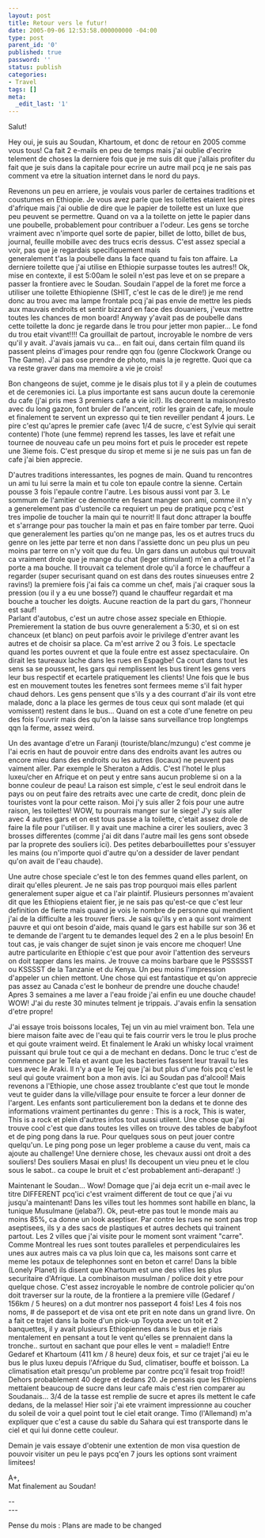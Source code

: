 ```yaml
---
layout: post
title: Retour vers le futur!
date: 2005-09-06 12:53:58.000000000 -04:00
type: post
parent_id: '0'
published: true
password: ''
status: publish
categories:
- Travel
tags: []
meta:
  _edit_last: '1'
---
```

<p>Salut!</p>
<p>Hey oui, je suis au Soudan, Khartoum, et donc de retour en 2005 comme vous tous! Ca fait 2 e-mails en peu de temps mais j'ai oublie d'ecrire telement de choses la derniere fois que je me suis dit que j'allais profiter du fait que je suis dans la capitale pour ecrire un autre mail pcq je ne sais pas comment va etre la situation internet dans le nord du pays.</p>
<p><!--more--></p>
<p>Revenons un peu en arriere, je voulais vous parler de certaines traditions et coustumes en Ethiopie. Je vous avez parle que les toilettes etaient les pires d'afrique mais j'ai oublie de dire que le papier de toilette est un luxe que peu peuvent se permettre. Quand on va a la toilette on jette le papier dans une poubelle, probablement pour contribuer a l'odeur. Les gens se torche vraiment avec n'importe quel sorte de papier, billet de lotto, billet de bus, journal, feuille mobille avec des trucs ecris dessus. C'est assez special a voir, pas que je regardais specifiquement mais<br />
generalement t'as la poubelle dans la face quand tu fais ton affaire. La derniere toilette que j'ai utilise en Ethiopie surpasse toutes les autres!! Ok, mise en contexte, il est 5:00am le soleil n'est pas leve et on se prepare a passer la frontiere avec le Soudan. Soudain l'appel de la foret me force a utiliser une toilette Ethiopienne (SHIT, c'est le cas de le dire!) je me rend donc au trou avec ma lampe frontale pcq j'ai pas envie de mettre les pieds aux mauvais endroits et sentir bizzard en face des douaniers, j'veux mettre toutes les chances de mon board! Anyway y'avait pas de poubelle dans cette toilette la donc je regarde dans le trou pour jetter mon papier... Le fond du trou etait vivant!!!! Ca grouillait de partout, incroyable le nombre de vers qu'il y avait. J'avais jamais vu ca... en fait oui, dans certain film quand ils passent pleins d'images pour rendre qqn fou (genre Clockwork Orange ou The Game). J'ai pas ose prendre de photo, mais la je regrette. Quoi que ca va reste graver dans ma memoire a vie je crois!</p>
<p>Bon changeons de sujet, comme je le disais plus tot il y a plein de coutumes et de ceremonies ici. La plus importante est sans aucun doute la ceremonie du cafe (j'ai pris mes 3 premiers cafe a vie ici!). Ils decorent la maison/resto avec du long gazon, font bruler de l'ancent, rotir les grain de cafe, le moule et finalement te servent un expresso qui te tien reveiller pendant 4 jours. Le pire c'est qu'apres le premier cafe (avec 1/4 de sucre, c'est Sylvie qui serait contente) l'hote (une femme) reprend les tasses, les lave et refait une tournee de nouveau cafe un peu moins fort et puis le proceder est repete une 3ieme fois. C'est presque du sirop et meme si je ne suis pas un fan de cafe j'ai bien apprecie.</p>
<p>D'autres traditions interessantes, les pognes de main. Quand tu rencontres un ami tu lui serre la main et tu cole ton epaule contre la sienne. Certain pousse 3 fois l'epaule contre l'autre. Les bisous aussi vont par 3. Le sommum de l'amitier ce demontre en fesant manger son ami, comme il n'y a generelement pas d'ustencile ca requiert un peu de pratique pcq c'est tres impolie de toucher la main qui te nourrit! Il faut donc attraper la bouffe et s'arrange pour pas toucher la main et pas en faire tomber par terre. Quoi que generalement les parties qu'on ne mange pas, les os et autres trucs du genre on les jette par terre et non dans l'assiette donc un peu plus un peu moins par terre on n'y voit que du feu. Un gars dans un autobus qui trouvait ca vraiment drole que je mange du chat (leger stimulant) m'en a offert et l'a porte a ma bouche. Il trouvait ca telement drole qu'il a force le chauffeur a regarder (super securisant quand on est dans des routes sinueuses entre 2 ravins!) la premiere fois j'ai fais ca comme un chef, mais j'ai craquer sous la pression (ou il y a eu une bosse?) quand le chauffeur regardait et ma bouche a toucher les doigts. Aucune reaction de la part du gars, l'honneur est sauf!<br />
Parlant d'autobus, c'est un autre chose assez speciale en Ethiopie. Premierement la station de bus ouvre generalement a 5:30, et si on est chanceux (et blanc) on peut parfois avoir le privilege d'entrer avant les autres et de choisir sa place. Ca m'est arrive 2 ou 3 fois. Le spectacle quand les portes ouvrent et que la foule entre est assez spectaculaire. On dirait les taureaux lache dans les rues en Espagbe! Ca court dans tout les sens sa se poussent, les gars qui remplissent les bus tirent les gens vers leur bus respectif et ecartele pratiquement les clients! Une fois que le bus est en mouvement toutes les fenetres sont fermees meme s'il fait hyper chaud dehors. Les gens pensent que s'ils y a des courrant d'air ils vont etre malade, donc a la place les germes de tous ceux qui sont malade (et qui vomissent) restent dans le bus... Quand on est a cote d'une fenetre on peu des fois l'ouvrir mais des qu'on la laisse sans surveillance trop longtemps qqn la ferme, assez weird.</p>
<p>Un des avantage d'etre un Faranji (touriste/blanc/mzungu) c'est comme je l'ai ecris en haut de pouvoir entre dans des endroits avant les autres ou encore mieu dans des endroits ou les autres (locaux) ne peuvent pas vaiment aller. Par exemple le Sheraton a Addis. C'est l'hotel le plus luxeu/cher en Afrique et on peut y entre sans aucun probleme si on a la bonne couleur de peau! La raison est simple, c'est le seul endroit dans le pays ou on peut faire des retraits avec une carte de credit, donc plein de touristes vont la pour cette raison. Moi j'y suis aller 2 fois pour une autre raison, les toilettes! WOW, tu pourrais manger sur le siege! J'y suis aller avec 4 autres gars et on est tous passe a la toilette, c'etait assez drole de faire la file pour l'utiliser. Il y avait une machine a cirer les souliers, avec 3 brosses differentes (comme j'ai dit dans l'autre mail les gens sont obsede par la proprete des souliers ici). Des petites debarbouillettes pour s'essuyer les mains (ou n'importe quoi d'autre qu'on a dessider de laver pendant qu'on avait de l'eau chaude).</p>
<p>Une autre chose speciale c'est le ton des femmes quand elles parlent, on dirait qu'elles pleurent. Je ne sais pas trop pourquoi mais elles parlent generalement super aigue et ca l'air plaintif. Plusieurs personnes m'avaient dit que les Ethiopiens etaient fier, je ne sais pas qu'est-ce que c'est leur definition de fierte mais quand je vois le nombre de personne qui mendient j'ai de la difficulte a les trouver fiers. Je sais qu'ils y en a qui sont vraiment pauvre et qui ont besoin d'aide, mais quand le gars est habille sur son 36 et te demande de l'argent tu te demandes lequel des 2 en a le plus besoin! En tout cas, je vais changer de sujet sinon je vais encore me choquer! Une autre particularite en Ethiopie c'est que pour avoir l'attention des serveurs on doit tapper dans les mains. Je trouve ca moins barbare que le PSSSSST ou KSSSST de la Tanzanie et du Kenya. Un peu moins l'impression d'appeler un chien mettont. Une chose qui est fantastique et qu'on apprecie pas assez au Canada c'est le bonheur de prendre une douche chaude! Apres 3 semaines a me laver a l'eau froide j'ai enfin eu une douche chaude! WOW! J'ai du reste 30 minutes telment je trippais. J'avais enfin la sensation d'etre propre!</p>
<p>J'ai essaye trois boissons locales, Tej un vin au miel vraiment bon. Tela une biere maison faite avec de l'eau qui te fais courrir vers le trou le plus proche et qui goute vraiment weird. Et finalement le Araki un whisky local vraiment puissant qui brule tout ce qui a de mechant en dedans. Donc le truc c'est de commence par le Tela et avant que les bacteries fassent leur travail tu les tues avec le Araki. Il n'y a que le Tej que j'ai but plus d'une fois pcq c'est le seul qui goute vraiment bon a mon avis. Ici au Soudan pas d'alcool! Mais revenons a l'Ethiopie, une chose assez troublante c'est que tout le monde veut te guider dans la ville/village pour ensuite te forcer a leur donner de l'argent. Les enfants sont particulierement bon la dedans et te donne des informations vraiment pertinantes du genre : This is a rock, This is water, This is a rock et plein d'autres infos tout aussi utilent. Une chose que j'ai trouve cool c'est que dans toutes les villes on trouve des tables de babyfoot et de ping pong dans la rue. Pour quelques sous on peut jouer contre quelqu'un. Le ping pong pose un leger probleme a cause du vent, mais ca ajoute au challenge! Une derniere chose, les chevaux aussi ont droit a des souliers! Des souliers Masai en plus! Ils decoupent un vieu pneu et le clou sous le sabot.. ca coupe le bruit et c'est probablement anti-derapant! :)</p>
<p>Maintenant le Soudan... Wow! Domage que j'ai deja ecrit un e-mail avec le titre DIFFERENT pcq'ici c'est vraiment different de tout ce que j'ai vu jusqu'a maintenant! Dans les villes tout les hommes sont habille en blanc, la tunique Musulmane (jelaba?). Ok, peut-etre pas tout le monde mais au moins 85%, ca donne un look aseptiser. Par contre les rues ne sont pas trop aseptisees, ils y a des sacs de plastiques et autres dechets qui trainent partout. Les 2 villes que j'ai visite pour le moment sont vraiment "carre". Comme Montreal les rues sont toutes paralleles et perpendiculaires les unes aux autres mais ca va plus loin que ca, les maisons sont carre et meme les potaux de telephonnes sont en beton et carre! Dans la bible (Lonely Planet) ils disent que Khartoum est une des villes les plus securitaire d'Afrique. La combinaison musulman / police doit y etre pour quelque chose. C'est assez incroyable le nombre de controle policier qu'on doit traverser sur la route, de la frontiere a la premiere ville (Gedaref / 156km / 5 heures) on a dut montrer nos passeport 4 fois! Les 4 fois nos noms, # de passeport et de visa ont ete prit en note dans un grand livre. On a fait ce trajet dans la boite d'un pick-up Toyota avec un toit et 2 banquettes, il y avait plusieurs Ethiopiennes dans le bus et je riais mentalement en pensant a tout le vent qu'elles se prennaient dans la tronche.. surtout en sachant que pour elles le vent = maladie!! Entre Gedaref et Khartoum (411 km / 8 heure) deux fois, et sur ce trajet j'ai eu le bus le plus luxeu depuis l'Afrique du Sud, climatiser, bouffe et boisson. La climatisation etait presqu'un probleme par contre pcq'il fesait trop froid!! Dehors probablement 40 degre et dedans 20. Je pensais que les Ethiopiens mettaient beaucoup de sucre dans leur cafe mais c'est rien comparer au Soudanais... 3/4 de la tasse est remplie de sucre et apres ils mettent le cafe dedans, de la melasse! Hier soir j'ai ete vraiment impressionne au coucher du soleil de voir a quel point tout le ciel etait orange. Timo (l'Allemand) m'a expliquer que c'est a cause du sable du Sahara qui est transporte dans le ciel et qui lui donne cette couleur.</p>
<p>Demain je vais essaye d'obtenir une extention de mon visa question de pouvoir visiter un peu le pays pcq'en 7 jours les options sont vraiment limitees!</p>
<p>A+,<br />
Mat finalement au Soudan!</p>
<p>--<br />
---
  
Pense du mois : Plans are made to be changed